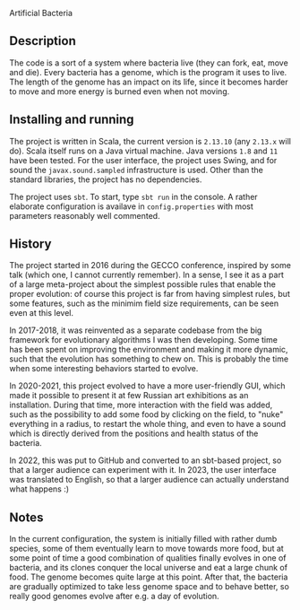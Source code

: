 Artificial Bacteria

## Description

The code is a sort of a system where bacteria live (they can fork, eat, move
and die). Every bacteria has a genome, which is the program it uses to live.
The length of the genome has an impact on its life, since it becomes harder
to move and more energy is burned even when not moving.

## Installing and running

The project is written in Scala, the current version is `2.13.10` (any `2.13.x` will do).
Scala itself runs on a Java virtual machine. Java versions `1.8` and `11` have been tested.
For the user interface, the project uses Swing, and for sound the `javax.sound.sampled`
infrastructure is used. Other than the standard libraries, the project has no dependencies.

The project uses `sbt`. To start, type `sbt run` in the console.
A rather elaborate configuration is availave in `config.properties`
with most parameters reasonably well commented.

## History

The project started in 2016 during the GECCO conference, inspired by some talk
(which one, I cannot currently remember). In a sense, I see it as a part of
a large meta-project about the simplest possible rules that enable the proper
evolution: of course this project is far from having simplest rules, but some
features, such as the minimim field size requirements, can be seen even at this level.

In 2017-2018, it was reinvented as a separate codebase from the big
framework for evolutionary algorithms I was then developing. Some time has been
spent on improving the environment and making it more dynamic, such that the evolution
has something to chew on. This is probably the time when some interesting behaviors
started to evolve.

In 2020-2021, this project evolved to have a more user-friendly GUI,
which made it possible to present it at few Russian art exhibitions as an installation.
During that time, more interaction with the field was added, such as the
possibility to add some food by clicking on the field, to "nuke" everything
in a radius, to restart the whole thing, and even to have a sound which is
directly derived from the positions and health status of the bacteria.

In 2022, this was put to GitHub and converted to an sbt-based project,
so that a larger audience can experiment with it. In 2023, the user interface
was translated to English, so that a larger audience can actually understand
what happens :)

## Notes

In the current configuration, the system is initially filled with rather dumb
species, some of them eventually learn to move towards more food, but at some
point of time a good combination of qualities finally evolves in one of bacteria,
and its clones conquer the local universe and eat a large chunk of food.
The genome becomes quite large at this point. After that, the bacteria are
gradually optimized to take less genome space and to behave better, so really
good genomes evolve after e.g. a day of evolution.
